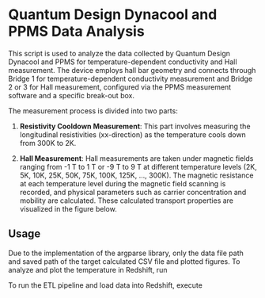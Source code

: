 # Quantum Design Dynacool and PPMS Data Analysis

This script is used to analyze the data collected by Quantum Design Dynacool and PPMS for temperature-dependent conductivity and Hall measurement. The device employs hall bar geometry and connects through Bridge 1 for temperature-dependent conductivity measurement and Bridge 2 or 3 for Hall measurement, configured via the PPMS measurement software and a specific break-out box.

The measurement process is divided into two parts:

1. **Resistivity Cooldown Measurement**: This part involves measuring the longitudinal resistivities (xx-direction) as the temperature cools down from 300K to 2K.

2. **Hall Measurement**: Hall measurements are taken under magnetic fields ranging from -1 T to 1 T or -9 T to 9 T at different temperature levels (2K, 5K, 10K, 25K, 50K, 75K, 100K, 125K, ..., 300K). The magnetic resistance at each temperature level during the magnetic field scanning is recorded, and physical parameters such as carrier concentration and mobility are calculated. These calculated transport properties are visualized in the figure below.

## Usage

Due to the implementation of the argparse library, only the data file path and saved path of the target calculated CSV file and plotted figures.
To analyze and plot the temperature  in Redshift, run 

To run the ETL pipeline and load data into Redshift, execute 

